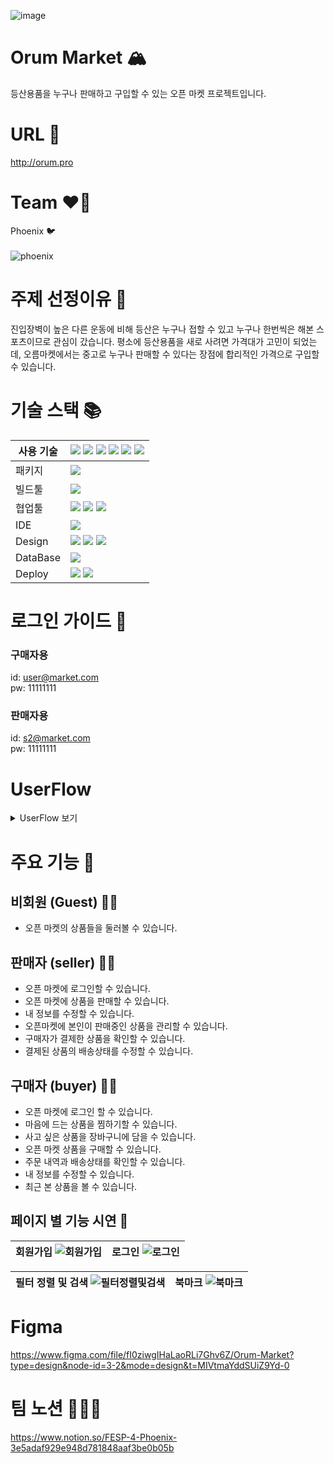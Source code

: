 
![image](https://github.com/PhoenixFE/orum-market-front/assets/121228672/a72d5068-c3f3-4471-b8cb-40b55beab47b)

# Orum Market 🏔️
등산용품을 누구나 판매하고 구입할 수 있는 오픈 마켓 프로젝트입니다.

# URL 🔗
http://orum.pro

# Team ❤️‍🔥
Phoenix 🐦<br>
<br>
![phoenix](https://github.com/PhoenixFE/orum-market-front/assets/121228672/e9ea48fe-359a-434d-a7f8-15cf6ea9e9e0)<br>

# 주제 선정이유 👀 
진입장벽이 높은 다른 운동에 비해 등산은 누구나 접할 수 있고 누구나 한번씩은 해본 스포츠이므로 관심이 갔습니다. 
평소에 등산용품을 새로 사려면 가격대가 고민이 되었는데, 오름마켓에서는 중고로 누구나 판매할 수 있다는 장점에 합리적인 가격으로 구입할 수 있습니다. 

# 기술 스택 📚
|사용 기술| <img src="https://img.shields.io/badge/React-61DAFB?style=for-the-badge&logo=React&logoColor=white"> <img src="https://img.shields.io/badge/TypeScript-3178C6?style=for-the-badge&logo=TypeScript&logoColor=white"> <img src="https://img.shields.io/badge/Axios-5A29E4?style=for-the-badge&logo=Axios&logoColor=white"> <img src="https://img.shields.io/badge/React Query-FF4154?style=for-the-badge&logo=React Query&logoColor=white"> <img src="https://img.shields.io/badge/React Router-CA4245?style=for-the-badge&logo=React Router&logoColor=white"> <img src="https://img.shields.io/badge/.ENV-ECD53F?style=for-the-badge&logo=.ENV&logoColor=white">|
|------|---|
|패키지|<img src="https://img.shields.io/badge/npm-CB3837?style=for-the-badge&logo=npm&logoColor=white">|
|빌드툴|<img src="https://img.shields.io/badge/vite-646CFF?style=for-the-badge&logo=vite&logoColor=white">|
|협업툴|<img src="https://img.shields.io/badge/GitHub-181717?style=for-the-badge&logo=GitHub&logoColor=white"> <img src="https://img.shields.io/badge/Discord-5865F2?style=for-the-badge&logo=Discord&logoColor=white"> <img src="https://img.shields.io/badge/Notion-000000?style=for-the-badge&logo=Notion&logoColor=white">|
|IDE|<img src="https://img.shields.io/badge/Visual Studio Code-007ACC?style=for-the-badge&logo=Visual Studio Code&logoColor=white">|
|Design|<img src="https://img.shields.io/badge/MUI-007FFF?style=for-the-badge&logo=MUI&logoColor=white"> <img src="https://img.shields.io/badge/styledcomponents-DB7093?style=for-the-badge&logo=styledcomponents&logoColor=white"> <img src="https://img.shields.io/badge/Figma-F24E1E?style=for-the-badge&logo=Figma&logoColor=white"> |
|DataBase|<img src="https://img.shields.io/badge/MongoDB-47A248?style=for-the-badge&logo=MongoDB&logoColor=white">|
|Deploy|<img src="https://img.shields.io/badge/netlify-00C7B7?style=for-the-badge&logo=netlify&logoColor=white"> <img src="https://img.shields.io/badge/Koyeb-121212?style=for-the-badge&logo=Koyeb&logoColor=white">|

# 로그인 가이드 🔐
### 구매자용 <br>
id: user@market.com<br>
pw: 11111111
<br>
### 판매자용 <br>
id: s2@market.com <br>
pw: 11111111

# UserFlow 
<details>
<summary> UserFlow 보기</summary>
<div markdown="1">

<img width="5032" alt="useflow" src="https://github.com/PhoenixFE/orum-market-front/assets/121228672/d74e2fdf-b7bc-42d6-ad2c-49a2d2f12e92">

</div>
</details>


# 주요 기능 🛒
## 비회원 (Guest) 👩‍💻
- 오픈 마켓의 상품들을 둘러볼 수 있습니다.

## 판매자 (seller) 🙇‍♂️
- 오픈 마켓에 로그인할 수 있습니다.
- 오픈 마켓에 상품을 판매할 수 있습니다.
- 내 정보를 수정할 수 있습니다.
- 오픈마켓에 본인이 판매중인 상품을 관리할 수 있습니다.
- 구매자가 결제한 상품을 확인할 수 있습니다.
- 결제된 상품의 배송상태를 수정할 수 있습니다.

## 구매자 (buyer) 🙋‍♀️
- 오픈 마켓에 로그인 할 수 있습니다.
- 마음에 드는 상품을 찜하기할 수 있습니다.
- 사고 싶은 상품을 장바구니에 담을 수 있습니다.
- 오픈 마켓 상품을 구매할 수 있습니다.
- 주문 내역과 배송상태를 확인할 수 있습니다.
- 내 정보를 수정할 수 있습니다.
- 최근 본 상품을 볼 수 있습니다.

## 페이지 별 기능 시연 📝
| 회원가입  ![회원가입](https://github.com/PhoenixFE/orum-market-front/assets/121228672/b46e85ed-1cbe-4184-8349-1226c65b634a)| 로그인 ![로그인](https://github.com/PhoenixFE/orum-market-front/assets/121228672/b55106b4-82b1-4fb7-acc2-c7ff2cabeacb) |
|------|---|

| 필터 정렬 및 검색  ![필터정렬및검색](https://github.com/PhoenixFE/orum-market-front/assets/121228672/8145f21a-63c4-4886-8e83-b95575e11fa6)| 북마크 ![북마크](https://github.com/PhoenixFE/orum-market-front/assets/121228672/da5035b8-0db7-4f13-b7cd-dea60a665bdf) |
|------|---|




# Figma 

https://www.figma.com/file/fI0ziwgIHaLaoRLi7Ghv6Z/Orum-Market?type=design&node-id=3-2&mode=design&t=MIVtmaYddSUiZ9Yd-0

# 팀 노션 👩‍👧‍👦
https://www.notion.so/FESP-4-Phoenix-3e5adaf929e948d781848aaf3be0b05b

